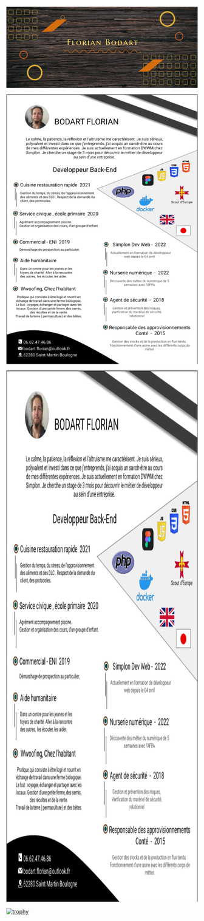 ![Cover](https://github.com/BodartFlorian/BodartFlorian/blob/main/img/header.png)
<!--  * * *
 <br> -->
 
 ![Cover](https://github.com/BodartFlorian/BodartFlorian/blob/main/img/CV_bodart_florian.png)
 
 
 
 <img src="https://github.com/BodartFlorian/BodartFlorian/blob/main/img/CV_bodart_florian.png" data-canonical-src="https://gyazo.com/eb5c5741b6a9a16c692170a41a49c858.png" width="1000" height="1400" />
<!--  * * *
 <br> -->
 
 

[![trophy](https://github-profile-trophy.vercel.app/?username=BodartFlorian&theme=matrix)](https://github.com/BodartFlorian/github-profile-trophy)


<!--
- 🔭 I’m currently working on ...
- 🌱 I’m currently learning ...
- 👯 I’m looking to collaborate on ...
- 🤔 I’m looking for help with ...
- 💬 Ask me about ...
- 📫 How to reach me: ...
- 😄 Pronouns: ...
- ⚡ Fun fact: ...
-->
